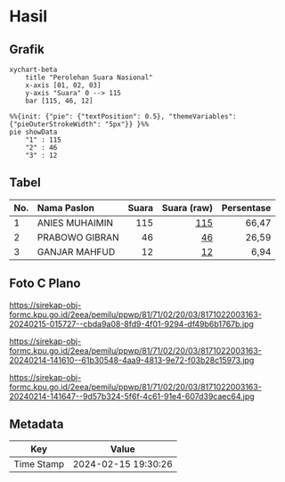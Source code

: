 # Hasil

## Grafik

```mermaid
xychart-beta
    title "Perolehan Suara Nasional"
    x-axis [01, 02, 03]
    y-axis "Suara" 0 --> 115
    bar [115, 46, 12]
```

```mermaid
%%{init: {"pie": {"textPosition": 0.5}, "themeVariables": {"pieOuterStrokeWidth": "5px"}} }%%
pie showData
    "1" : 115
    "2" : 46
    "3" : 12
```

## Tabel

| No. | Nama Paslon    | Suara | Suara (raw) | Persentase |
|:--- |:-------------- | -----:| -----------:| ----------:|
| 1   | ANIES MUHAIMIN | 115   | [115][p-1]  | 66,47      |
| 2   | PRABOWO GIBRAN | 46    | [46][p-2]   | 26,59      |
| 3   | GANJAR MAHFUD  | 12    | [12][p-3]   | 6,94       |


[p-1]: https://github.com/gigit-pemilu/pemilu-2024/blob/main/pilpres/hitung-suara/sub/81-maluku/sub/71-kota-ambon/sub/02-sirimau/sub/2003-batu-merah/sub/163-tps/sub/paslon-1.txt
[p-2]: https://github.com/gigit-pemilu/pemilu-2024/blob/main/pilpres/hitung-suara/sub/81-maluku/sub/71-kota-ambon/sub/02-sirimau/sub/2003-batu-merah/sub/163-tps/sub/paslon-2.txt
[p-3]: https://github.com/gigit-pemilu/pemilu-2024/blob/main/pilpres/hitung-suara/sub/81-maluku/sub/71-kota-ambon/sub/02-sirimau/sub/2003-batu-merah/sub/163-tps/sub/paslon-3.txt

## Foto C Plano

https://sirekap-obj-formc.kpu.go.id/2eea/pemilu/ppwp/81/71/02/20/03/8171022003163-20240215-015727--cbda9a08-8fd9-4f01-9294-df49b6b1767b.jpg

https://sirekap-obj-formc.kpu.go.id/2eea/pemilu/ppwp/81/71/02/20/03/8171022003163-20240214-141610--61b30548-4aa9-4813-9e72-f03b28c15973.jpg

https://sirekap-obj-formc.kpu.go.id/2eea/pemilu/ppwp/81/71/02/20/03/8171022003163-20240214-141647--9d57b324-5f6f-4c61-91e4-607d39caec64.jpg


## Metadata

| Key        | Value               |
| ---------- | ------------------- |
| Time Stamp | 2024-02-15 19:30:26 |



